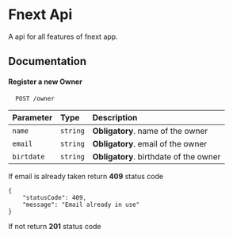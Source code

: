 # Fnext Api

A api for all features of fnext app.

## Documentation

#### Register a new Owner

```http
  POST /owner
```

| Parameter  | Type     | Description                            |
| :--------- | :------- | :------------------------------------- |
| `name`     | `string` | **Obligatory**. name of the owner      |
| `email`    | `string` | **Obligatory**. email of the owner     |
| `birtdate` | `string` | **Obligatory**. birthdate of the owner |

If email is already taken return **409** status code

```http
{
	"statusCode": 409,
	"message": "Email already in use"
}
```

If not return **201** status code

